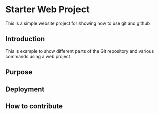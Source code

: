 # Starter Web Project

This is a simple website project for showing how to use git and github

## Introduction

This is example to show different parts of the Git repository and various commands using a web project

## Purpose

## Deployment

## How to contribute


